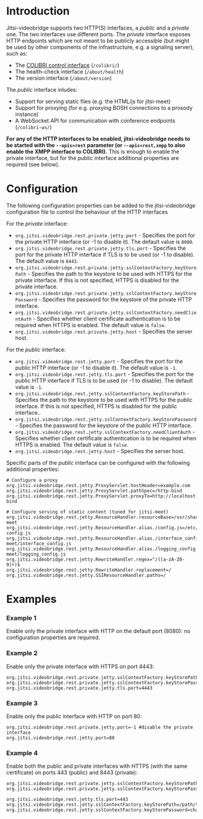 Introduction
==============
Jitsi-videobridge supports two HTTP(S) interfaces, a _public_ and a _private_ one. 
The two interfaces use different ports. The _private_ interface exposes
HTTP endpoints which are not meant to be publicly accessible (but might be used
by other components of the infrastructure, e.g. a signaling server), such as:

* The [COLIBRI control interface](rest-colibri.md) (```/colibri/```)
* The health-check interface (```/about/health```)
* The version interface (```/about/version```)

The _public_ interface inludes:

* Support for serving static files (e.g. the HTML/js for jitsi-meet)
* Support for proxying (for e.g. proxying BOSH connections to a prosody instance)
* A WebSocket API for communication with conference endpoints (```/colibri-ws/```)

**For any of the HTTP interfaces to be enabled, jitsi-videobridge needs to be started with the ```--apis=rest```
parameter (or ```--apis=rest,xmpp``` to also enable the XMPP interface to COLIBRI).** This is enough to enable the
private interface, but for the public interface additional properties are required (see below).

Configuration
==============

The following configuration properties can be added to the jitsi-videobridge configuration file to control the behaviour of the HTTP interfaces

For the _private_ interface:

 * ```org.jitsi.videobridge.rest.private.jetty.port``` - 
 Specifies the port for the private HTTP interface (or -1 to disable it). The default value is ```8080```.
 * ```org.jitsi.videobridge.rest.private.jetty.tls.port``` - 
 Specifies the port for the private HTTP interface if TLS is to be used (or -1 to disable). The default value is ```8443```.
 * ```org.jitsi.videobridge.rest.private.jetty.sslContextFactory.keyStorePath``` - 
 Specifies the path to the keystore to be used with HTTPS for the private interface. If this is not specified,
 HTTPS is disabled for the private interface.
 * ```org.jitsi.videobridge.rest.private.jetty.sslContextFactory.keyStorePassword``` - 
 Specifies the password for the keystore of the private HTTP interface.
 * ```org.jitsi.videobridge.rest.private.jetty.sslContextFactory.needClientAuth``` - 
 Specifies whether client certificate authentication is to be required when HTTPS is enabled. The default value is ```false```.
 * ```org.jitsi.videobridge.rest.private.jetty.host``` - 
 Specifies the server host.

For the _public_ interface:
 * ```org.jitsi.videobridge.rest.jetty.port``` - 
 Specifies the port for the public HTTP interface (or -1 to disable it). The default value is ```-1```.
 * ```org.jitsi.videobridge.rest.jetty.tls.port``` - 
 Specifies the port for the public HTTP interface if TLS is to be used (or -1 to disable). The default value is ```-1```.
 * ```org.jitsi.videobridge.rest.jetty.sslContextFactory.keyStorePath``` - 
 Specifies the path to the keystore to be used with HTTPS for the public interface. If this is not specified, 
 HTTPS is disabled for the public interface..
 * ```org.jitsi.videobridge.rest.jetty.sslContextFactory.keyStorePassword``` - 
 Specifies the password for the keystore of the public HTTP interface.
 * ```org.jitsi.videobridge.rest.jetty.sslContextFactory.needClientAuth``` - 
 Specifies whether client certificate authentication is to be required when HTTPS is enabled. The default value is ```false```.
 * ```org.jitsi.videobridge.rest.jetty.host``` - 
 Specifies the server host.

Specific parts of the _public_ interface can be configured with the following additional properties:
 ```
 # Configure a proxy 
 org.jitsi.videobridge.rest.jetty.ProxyServlet.hostHeader=example.com
 org.jitsi.videobridge.rest.jetty.ProxyServlet.pathSpec=/http-bind
 org.jitsi.videobridge.rest.jetty.ProxyServlet.proxyTo=http://localhost:5280/http-bind

 # Configure serving of static content (tuned for jitsi-meet)
 org.jitsi.videobridge.rest.jetty.ResourceHandler.resourceBase=/usr/share/jitsi-meet
 org.jitsi.videobridge.rest.jetty.ResourceHandler.alias./config.js=/etc/jitsi/meet/example.com-config.js
 org.jitsi.videobridge.rest.jetty.ResourceHandler.alias./interface_config.js=/usr/share/jitsi-meet/interface_config.js
 org.jitsi.videobridge.rest.jetty.ResourceHandler.alias./logging_config.js=/usr/share/jitsi-meet/logging_config.js
 org.jitsi.videobridge.rest.jetty.RewriteHandler.regex=^/([a-zA-Z0-9]+)$
 org.jitsi.videobridge.rest.jetty.RewriteHandler.replacement=/
 org.jitsi.videobridge.rest.jetty.SSIResourceHandler.paths=/
 ```


Examples
==============

### Example 1
Enable only the private interface with HTTP on the default port (8080): no configuration properties are required.

### Example 2
Enable only the private interface with HTTPS on port 4443:
```
org.jitsi.videobridge.rest.private.jetty.sslContextFactory.keyStorePath=/path/to/keystore
org.jitsi.videobridge.rest.private.jetty.sslContextFactory.keyStorePassword=changeme
org.jitsi.videobridge.rest.private.jetty.tls.port=4443
```

### Example 3
Enable only the public interface with HTTP on port 80:
```
org.jitsi.videobridge.rest.private.jetty.port=-1 #disable the private interface
org.jitsi.videobridge.rest.jetty.port=80
```

### Example 4
Enable both the public and private interfaces with HTTPS (with the same certificate) 
on ports 443 (public) and 8443 (private):
```
org.jitsi.videobridge.rest.private.jetty.sslContextFactory.keyStorePath=/path/to/keystore
org.jitsi.videobridge.rest.private.jetty.sslContextFactory.keyStorePassword=changeme

org.jitsi.videobridge.rest.jetty.tls.port=443
org.jitsi.videobridge.rest.jetty.sslContextFactory.keyStorePath=/path/to/keystore
org.jitsi.videobridge.rest.jetty.sslContextFactory.keyStorePassword=changeme
```
